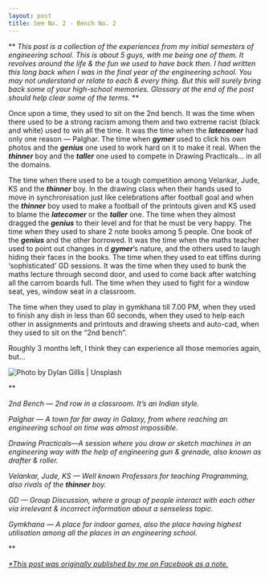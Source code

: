```yaml
---
layout: post
title: Sem No. 2 - Bench No. 2
---  
```

**
*This post is a collection of the experiences from my initial semesters of engineering school. This is about 5 guys, with me being one of them. It revolves around the life & the fun we used to have back then. I had written this long back when I was in the final year of the engineering school. You may not understand or relate to each & every thing. But this will surely bring back some of your high-school memories. Glossary at the end of the post should help clear some of the terms.*
**

Once upon a time, they used to sit on the 2nd bench. It was the time when there used to be a strong racism among them and two extreme racist (black and white) used to win all the time. It was the time when the ***latecomer*** had only one reason — Palghar. The time when ***gymer*** used to click his own photos and the ***genius*** one used to work hard on it to make it real. When the ***thinner*** boy and the ***taller*** one used to compete in Drawing Practicals… in all the domains.

The time when there used to be a tough competition among Velankar, Jude, KS and the ***thinner*** boy. In the drawing class when their hands used to move in synchronisation just like celebrations after football goal and when the ***thinner*** boy used to make a football of the printouts given and KS used to blame the ***latecomer*** or the ***taller*** one. The time when they almost dragged the ***genius*** to their level and for that he must be very happy. The time when they used to share 2 note books among 5 people. One book of the ***genius*** and the other borrowed. It was the time when the maths teacher used to point out changes in d ***gymer***’s nature, and the others used to laugh hiding their faces in the books. The time when they used to eat tiffins during ‘sophisticated’ GD sessions. It was the time when they used to bunk the maths lecture through second door, and used to come back after watching all the carrom boards full. The time when they used to fight for a window seat, yes, window seat in a classroom.

The time when they used to play in gymkhana till 7.00 PM, when they used to finish any dish in less than 60 seconds, when they used to help each other in assignments and printouts and drawing sheets and auto-cad, when they used to sit on the “2nd bench”.

Roughly 3 months left, I think they can experience all those memories again, but…

![Photo by Dylan Gillis | Unsplash](https://images.unsplash.com/photo-1517048676732-d65bc937f952?ixlib=rb-1.2.1&auto=format&fit=crop&w=1650&q=80)

**

*2nd Bench — 2nd row in a classroom. It’s an Indian style.*

*Palghar — A town far far away in Galaxy, from where reaching an engineering school on time was almost impossible.*

*Drawing Practicals—A session where you draw or sketch machines in an engineering way with the help of engineering gun & grenade, also known as drafter & roller.*

*Velankar, Jude, KS — Well known Professors for teaching Programming, also rivals of the **thinner** boy.*

*GD — Group Discussion, where a group of people interact with each other via irrelevant & incorrect information about a senseless topic.*

*Gymkhana — A place for indoor games, also the place having highest utilisation among all the places in an engineering school.*

**

*[*This post was originally published by me on Facebook as a note.](https://www.facebook.com/notes/amey-patil/sem-no-2-bench-no-2/151333104921581/)*
